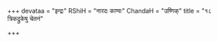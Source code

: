 +++
devataa = "इन्द्रः"
RShiH = "नारदः काण्वः"
ChandaH = "उष्णिक्"
title = "१८ त्रिकद्रुकेषु चेतनं"

+++
